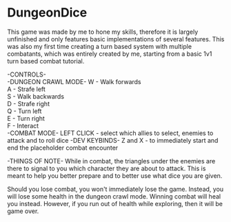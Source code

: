 # DungeonDice
This game was made by me to hone my skills, therefore it is largely unfinished and only features basic implementations of several features.
This was also my first time creating a turn based system with multiple combatants, which was entirely created by me, starting from a basic 1v1 turn based combat tutorial.

-CONTROLS- <br />
-DUNGEON CRAWL MODE-
W - Walk forwards <br />
A - Strafe left <br />
S - Walk backwards <br />
D - Strafe right <br />
Q - Turn left <br />
E - Turn right <br />
F - Interact <br />
-COMBAT MODE-
LEFT CLICK - select which allies to select, enemies to attack and  to roll dice
-DEV KEYBINDS-
Z and X - to immediately start and end the placeholder combat encounter

-THINGS OF NOTE-
While in combat, the triangles under the enemies are there to signal to you which character they are about to attack.
This is meant to help you better prepare and to better use what dice you are given. <br />

Should you lose combat, you won't immediately lose the game.
Instead, you will lose some health in the dungeon crawl mode.
Winning combat will heal you instead.
However, if you run out of health while exploring, then it will be game over.

